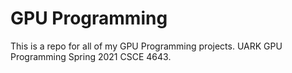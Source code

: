 # GPU Programming
This is a repo for all of my GPU Programming projects. UARK GPU Programming Spring 2021 CSCE 4643.
